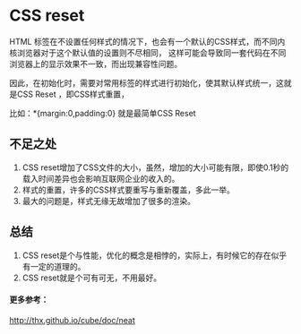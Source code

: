 # CSS reset
HTML 标签在不设置任何样式的情况下，也会有一个默认的CSS样式，而不同内核浏览器对于这个默认值的设置则不尽相同，
这样可能会导致同一套代码在不同浏览器上的显示效果不一致，而出现兼容性问题。

因此，在初始化时，需要对常用标签的样式进行初始化，使其默认样式统一，这就是CSS Reset ，即CSS样式重置，

比如：*{margin:0,padding:0} 就是最简单CSS Reset

## 不足之处

 1. CSS reset增加了CSS文件的大小，虽然，增加的大小可能有限，即使0.1秒的载入时间差异也会影响互联网企业的收入的。
 2. 样式的重置，许多的CSS样式要重写与重新覆盖，多此一举。
 3. 最大的问题是，样式无缘无故增加了很多的渲染。

## 总结

 1. CSS reset是个与性能，优化的概念是相悖的，实际上，有时候它的存在似乎有一定的道理的。
 2. CSS reset就是个可有可无，不用最好。


#### 更多参考：
http://thx.github.io/cube/doc/neat






